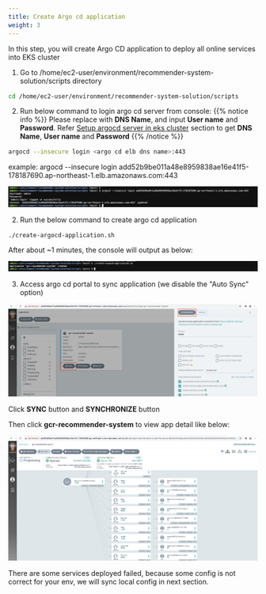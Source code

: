 ```yaml
---
title: Create Argo cd application
weight: 3
---
```


In this step, you will create Argo CD application to deploy all online services into EKS cluster

1. Go to /home/ec2-user/environment/recommender-system-solution/scripts directory

```sh
cd /home/ec2-user/environment/recommender-system-solution/scripts
```

2. Run below command to login argo cd server from console:
{{% notice info %}}
Please replace with **DNS Name**, and input **User name** and **Password**. Refer [Setup argocd server in eks cluster](../argocd-server/readme) section to get **DNS Name**, **User name** and **Password**
{{% /notice %}}

```sh
argocd --insecure login <argo cd elb dns name>:443
```
example: argocd --insecure login add52b9be011a48e8959838ae16e41f5-178187690.ap-northeast-1.elb.amazonaws.com:443

![Argocd cli login](/images/argocd-cli-login.png)

2. Run the below command to create argo cd application

```sh
./create-argocd-application.sh
```
After about ~1 minutes, the console will output as below:

![Argocd create application](/images/argocd-create-app.png)

3. Access argo cd portal to sync application (we disable the "Auto Sync" option)

![Argocd application sync](/images/argocd-app-sync.png)

Click **SYNC** button and **SYNCHRONIZE** button

Then click **gcr-recommender-system** to view app detail like below:

![Argocd application status](/images/argocd-app-status.png)

There are some services deployed failed, because some config is not correct for your env, we will sync local config in next section.

